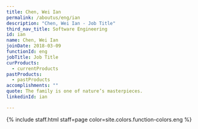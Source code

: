 ```yaml
---
title: Chen, Wei Ian
permalink: /aboutus/eng/ian
description: "Chen, Wei Ian - Job Title"
third_nav_title: Software Engineering
id: ian
name: Chen, Wei Ian
joinDate: 2018-03-09
functionId: eng
jobTitle: Job Title
curProducts:
  - currentProducts
pastProducts:
  - pastProducts
accomplishments: ""
quote: The family is one of nature’s masterpieces.
linkedinId: ian

---
```


{% include staff.html staff=page color=site.colors.function-colors.eng %}

